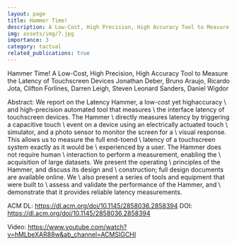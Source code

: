 ```yaml
---
layout: page
title: Hammer Time!
description: A Low-Cost, High Precision, High Accuracy Tool to Measure the Latency of Touchscreen Devices
img: assets/img/7.jpg
importance: 3
category: tactual
related_publications: true
---
```

Hammer Time! A Low-Cost, High Precision, High Accuracy Tool to Measure the Latency of Touchscreen Devices
Jonathan Deber, Bruno Araujo, Ricardo Jota, Clifton Forlines, Darren Leigh, Steven Leonard Sanders, Daniel Wigdor

Abstract:
We report on the Latency Hammer, a low-cost yet highaccuracy \ and high-precision automated tool that measures \ the interface latency of touchscreen devices. The Hammer \ directly measures latency by triggering a capacitive touch \ event on a device using an electrically actuated touch \ simulator, and a photo sensor to monitor the screen for a \ visual response. This allows us to measure the full end-toend \ latency of a touchscreen system exactly as it would be \ experienced by a user. The Hammer does not require human \ interaction to perform a measurement, enabling the \ acquisition of large datasets. We present the operating \ principles of the Hammer, and discuss its design and \ construction; full design documents are available online. We \ also present a series of tools and equipment that were built to \ assess and validate the performance of the Hammer, and \ demonstrate that it provides reliable latency measurements.

ACM DL: https://dl.acm.org/doi/10.1145/2858036.2858394
DOI: https://dl.acm.org/doi/10.1145/2858036.2858394

Video: https://www.youtube.com/watch?v=hMLbeXAR88w&ab_channel=ACMSIGCHI
